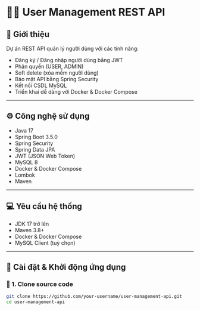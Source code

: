 # 🧑‍💻 User Management REST API

## 🧾 Giới thiệu

Dự án REST API quản lý người dùng với các tính năng:

- Đăng ký / Đăng nhập người dùng bằng JWT
- Phân quyền (USER, ADMIN)
- Soft delete (xóa mềm người dùng)
- Bảo mật API bằng Spring Security
- Kết nối CSDL MySQL
- Triển khai dễ dàng với Docker & Docker Compose

---

## ⚙️ Công nghệ sử dụng

- Java 17
- Spring Boot 3.5.0
- Spring Security
- Spring Data JPA
- JWT (JSON Web Token)
- MySQL 8
- Docker & Docker Compose
- Lombok
- Maven

---

## 💻 Yêu cầu hệ thống

- JDK 17 trở lên
- Maven 3.8+
- Docker & Docker Compose
- MySQL Client (tuỳ chọn)

---

## 🚀 Cài đặt & Khởi động ứng dụng

### 📁 1. Clone source code

```bash
git clone https://github.com/your-username/user-management-api.git
cd user-management-api
